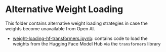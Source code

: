 # Alternative Weight Loading

This folder contains alternative weight loading strategies in case the weights become unavailable from Open AI.

- [weight-loading-hf-transformers.ipynb](weight-loading-hf-transformers.ipynb): contains code to load the weights from the Hugging Face Model Hub via the `transformers` library